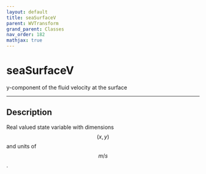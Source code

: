 ```yaml
---
layout: default
title: seaSurfaceV
parent: WVTransform
grand_parent: Classes
nav_order: 182
mathjax: true
---
```


#  seaSurfaceV

y-component of the fluid velocity at the surface


---

## Description
Real valued state variable with dimensions $$(x,y)$$ and units of $$m/s$$.

